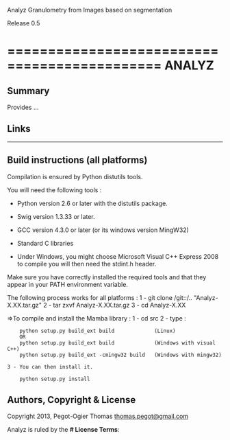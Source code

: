 Analyz Granulometry from Images based on segmentation

Release 0.5

=============================================
ANALYZ
=============================================


Summary
-------

Provides ...


Links
-----


-----------------------------------------------
Build instructions (all platforms)
----------------------------------------------

Compilation is ensured by Python distutils tools.

You will need the following tools :

 * Python version 2.6 or later with the distutils package.
 * Swig version 1.3.33 or later.
 * GCC version 4.3.0 or later (or its windows version MingW32)
 * Standard C libraries
 
 * Under Windows, you might choose Microsoft Visual C++ Express 2008 to compile
 you will then need the stdint.h header.

Make sure you have correctly installed the required tools and that
they appear in your PATH environment variable.

The following process works for all platforms :
    1 - git clone /git::/.. "Analyz-X.XX.tar.gz"
    2 - tar zxvf Analyz-X.XX.tar.gz
    3 - cd Analyz-X.XX

=>To compile and install the Mamba library :
    1 - cd src
    2 - type :
    
        python setup.py build_ext build             (Linux)
        OR
        python setup.py build_ext build             (Windows with visual C++)
        python setup.py build_ext -cmingw32 build   (Windows with mingw32)
        
    3 - You can then install it.
    
        python setup.py install
    

Authors, Copyright & License
----------------------------

Copyright 2013, Pegot-Ogier Thomas <thomas.pegot@gmail.com>

Analyz is ruled by the **# License Terms**:

